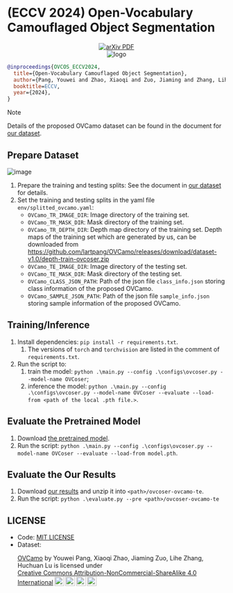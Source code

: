 # (ECCV 2024) Open-Vocabulary Camouflaged Object Segmentation

<p align="center">
   <a href='https://arxiv.org/abs/2311.11241'>
      <img src='https://img.shields.io/badge/Paper-PDF-red?style=flat&logo=arXiv&logoColor=red' alt='arXiv PDF'>
   </a>
   <br/>
   <img src='https://github.com/lartpang/OVCamo/assets/26847524/d2c474f2-4bde-455c-af71-e0761e57a574' alt='logo'>
</p>


```bibtex
@inproceedings{OVCOS_ECCV2024,
  title={Open-Vocabulary Camouflaged Object Segmentation},
  author={Pang, Youwei and Zhao, Xiaoqi and Zuo, Jiaming and Zhang, Lihe and Lu, Huchuan},
  booktitle=ECCV,
  year={2024},
}
```

> [!note]
>
> Details of the proposed OVCamo dataset can be found in the document for [our dataset](https://github.com/lartpang/OVCamo/releases/download/dataset-v1.0/ovcamo.zip).

## Prepare Dataset

![image](https://github.com/lartpang/OVCamo/assets/26847524/92f5f7e8-55a9-4d7e-bc41-264d255af658)

1. Prepare the training and testing splits: See the document in [our dataset](https://github.com/lartpang/OVCamo/releases/download/dataset-v1.0/ovcamo.zip) for details.
2. Set the training and testing splits in the yaml file `env/splitted_ovcamo.yaml`:
   - `OVCamo_TR_IMAGE_DIR`: Image directory of the training set.
   - `OVCamo_TR_MASK_DIR`: Mask directory of the training set.
   - `OVCamo_TR_DEPTH_DIR`: Depth map directory of the training set. Depth maps of the training set which are generated by us, can be downloaded from <https://github.com/lartpang/OVCamo/releases/download/dataset-v1.0/depth-train-ovcoser.zip>
   - `OVCamo_TE_IMAGE_DIR`: Image directory of the testing set.
   - `OVCamo_TE_MASK_DIR`: Mask directory of the testing set.
   - `OVCamo_CLASS_JSON_PATH`: Path of the json file `class_info.json` storing class information of the proposed OVCamo.
   - `OVCamo_SAMPLE_JSON_PATH`: Path of the json file `sample_info.json` storing sample information of the proposed OVCamo.

## Training/Inference

1. Install dependencies: `pip install -r requirements.txt`.
   1. The versions of `torch` and `torchvision` are listed in the comment of  `requirements.txt`.
2. Run the script to:
   1. train the model: `python .\main.py --config .\configs\ovcoser.py --model-name OVCoser`;
   2. inference the model: `python .\main.py --config .\configs\ovcoser.py --model-name OVCoser --evaluate --load-from <path of the local .pth file.>`.

## Evaluate the Pretrained Model

1. Download [the pretrained model](https://github.com/lartpang/OVCamo/releases/download/model-v1.0/model.pth).
2. Run the script: `python .\main.py --config .\configs\ovcoser.py --model-name OVCoser --evaluate --load-from model.pth`.

## Evaluate the Our Results

1. Download [our results](https://github.com/lartpang/OVCamo/releases/download/model-v1.0/ovcoser-ovcamo-te.zip) and unzip it into `<path>/ovcoser-ovcamo-te`.
2. Run the script: `python .\evaluate.py --pre <path>/ovcoser-ovcamo-te`

## LICENSE

- Code: [MIT LICENSE](./LICENSE)
- Dataset: <p xmlns:cc="http://creativecommons.org/ns#" xmlns:dct="http://purl.org/dc/terms/"><a property="dct:title" rel="cc:attributionURL" href="https://github.com/lartpang/OVCamo">OVCamo</a> by <span property="cc:attributionName">Youwei Pang, Xiaoqi Zhao, Jiaming Zuo, Lihe Zhang, Huchuan Lu</span> is licensed under <a href="https://creativecommons.org/licenses/by-nc-sa/4.0/?ref=chooser-v1" target="_blank" rel="license noopener noreferrer" style="display:inline-block;">Creative Commons Attribution-NonCommercial-ShareAlike 4.0 International<img style="height:22px!important;margin-left:3px;vertical-align:text-bottom;" src="https://mirrors.creativecommons.org/presskit/icons/cc.svg?ref=chooser-v1" alt=""><img style="height:22px!important;margin-left:3px;vertical-align:text-bottom;" src="https://mirrors.creativecommons.org/presskit/icons/by.svg?ref=chooser-v1" alt=""><img style="height:22px!important;margin-left:3px;vertical-align:text-bottom;" src="https://mirrors.creativecommons.org/presskit/icons/nc.svg?ref=chooser-v1" alt=""><img style="height:22px!important;margin-left:3px;vertical-align:text-bottom;" src="https://mirrors.creativecommons.org/presskit/icons/sa.svg?ref=chooser-v1" alt=""></a></p>
